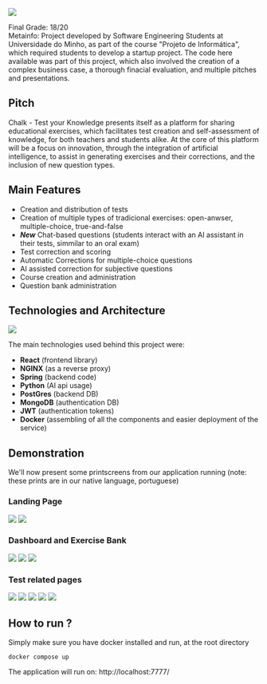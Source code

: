 ![](./docs/chalk-tyk.png)

Final Grade: 18/20  
Metainfo: Project developed by Software Engineering Students at Universidade do Minho, as part of the course "Projeto de Informática", which required students to develop a startup project. The code here available was part of this project, which also involved the creation of a complex business case, a thorough finacial evaluation, and multiple pitches and presentations.


## Pitch

Chalk - Test your Knowledge presents itself as a platform for sharing educational exercises, which facilitates test creation and self-assessment of knowledge, for both teachers and students alike. At the core of this platform will be a focus on innovation, through the integration of artificial intelligence, to assist in generating exercises and their corrections, and the inclusion of new question types.


## Main Features

- Creation and distribution of tests
- Creation of multiple types of tradicional exercises: open-anwser, multiple-choice, true-and-false
- __*New*__ Chat-based questions (students interact with an AI assistant in their tests, simmilar to an oral exam)
- Test correction and scoring
- Automatic Corrections for multiple-choice questions
- AI assisted correction for subjective questions
- Course creation and administration
- Question bank administration


## Technologies and Architecture

![](./docs/Arquitetura.png)

The main technologies used behind this project were:
- __React__ (frontend library)
- __NGINX__ (as a reverse proxy)
- __Spring__ (backend code)
- __Python__ (AI api usage)
- __PostGres__ (backend DB)
- __MongoDB__ (authentication DB)
- __JWT__ (authentication tokens)
- __Docker__ (assembling of all the components and easier deployment of the service)


## Demonstration  

We'll now present some printscreens from our application running (note: these prints are in our native language, portuguese)

### Landing Page  
![](./docs/main.png)
![](./docs/team.png)

### Dashboard and Exercise Bank  
![](./docs/dashboard.png)
![](./docs/darkmode.png)
![](./docs/ExBankCreate.png)

### Test related pages
![](./docs/Test.png)
![](./docs/TestBank.png)
![](./docs/TestRes.png)
![](./docs/TestCorr.png)
![](./docs/GroupTests2.png)


## How to run ?

Simply make sure you have docker installed and run, at the root directory  

```
docker compose up
```
  
The application will run on:  http://localhost:7777/




